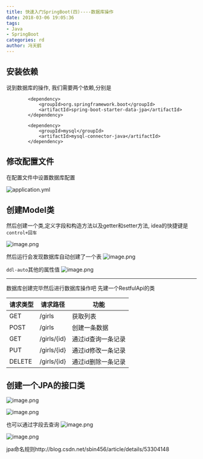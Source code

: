 ```yaml
---
title: 快速入门SpringBoot(四)----数据库操作
date: 2018-03-06 19:05:36
tags:
- Java
- SpringBoot
categories: rd
author: 冯天鹤
---
```

## 安装依赖
说到数据库的操作, 我们需要两个依赖,分别是
```
        <dependency>
            <groupId>org.springframework.boot</groupId>
            <artifactId>spring-boot-starter-data-jpa</artifactId>
        </dependency>

        <dependency>
            <groupId>mysql</groupId>
            <artifactId>mysql-connector-java</artifactId>
        </dependency>
```

## 修改配置文件
在配置文件中设置数据库配置

![application.yml](http://upload-images.jianshu.io/upload_images/2663172-f6d4473cead7d0b9.png?imageMogr2/auto-orient/strip%7CimageView2/2/w/1240)

## 创建Model类
然后创建一个类,定义字段和构造方法以及getter和setter方法, idea的快捷键是`control+回车`

![image.png](http://upload-images.jianshu.io/upload_images/2663172-d1816f5484e0a44b.png?imageMogr2/auto-orient/strip%7CimageView2/2/w/1240)

然后运行会发现数据库自动创建了一个表
![image.png](http://upload-images.jianshu.io/upload_images/2663172-c4ef149c0b1666d5.png?imageMogr2/auto-orient/strip%7CimageView2/2/w/1240)

`ddl-auto`其他的属性值
![image.png](http://upload-images.jianshu.io/upload_images/2663172-fbe1f52db1dc262b.png?imageMogr2/auto-orient/strip%7CimageView2/2/w/1240)

***
数据库创建完毕然后进行数据库操作吧
先建一个RestfulApi的类

|请求类型|请求路径|功能|
|--|--|--|
|GET|/girls|获取列表|
|POST|/girls|创建一条数据|
|GET|/girls/{id}|通过id查询一条记录|
|PUT|/girls/{id}|通过id修改一条记录|
|DELETE|/girls/{id}|通过id删除一条记录|

## 创建一个JPA的接口类
![image.png](http://upload-images.jianshu.io/upload_images/2663172-f2b70cb2a344403a.png?imageMogr2/auto-orient/strip%7CimageView2/2/w/1240)

![image.png](http://upload-images.jianshu.io/upload_images/2663172-f87a913ac665fae4.png?imageMogr2/auto-orient/strip%7CimageView2/2/w/1240)

也可以通过字段去查询
![image.png](http://upload-images.jianshu.io/upload_images/2663172-ca98c153ac1b6a2d.png?imageMogr2/auto-orient/strip%7CimageView2/2/w/1240)

![image.png](http://upload-images.jianshu.io/upload_images/2663172-ab38480420a05907.png?imageMogr2/auto-orient/strip%7CimageView2/2/w/1240)

jpa命名规则http://blog.csdn.net/sbin456/article/details/53304148